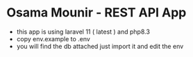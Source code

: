 # Osama Mounir - REST API App

- this app is using laravel 11 ( latest ) and php8.3
- copy env.example to .env
- you will find the db attached just import it and edit the env

